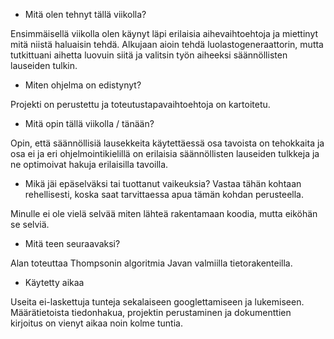 * Mitä olen tehnyt tällä viikolla?

Ensimmäisellä viikolla olen käynyt läpi erilaisia aihevaihtoehtoja ja miettinyt mitä niistä haluaisin tehdä.
Alkujaan aioin tehdä luolastogeneraattorin, mutta tutkittuani aihetta luovuin siitä ja valitsin työn aiheeksi säännöllisten lauseiden tulkin.

* Miten ohjelma on edistynyt?

Projekti on perustettu ja toteutustapavaihtoehtoja on kartoitetu.

* Mitä opin tällä viikolla / tänään?

Opin, että säännöllisiä lausekkeita käytettäessä osa tavoista on tehokkaita ja osa ei ja eri ohjelmointikielillä on erilaisia säännöllisten lauseiden tulkkeja ja ne optimoivat hakuja erilaisilla tavoilla.

* Mikä jäi epäselväksi tai tuottanut vaikeuksia? Vastaa tähän kohtaan rehellisesti, koska saat tarvittaessa apua tämän kohdan perusteella.

Minulle ei ole vielä selvää miten lähteä rakentamaan koodia, mutta eiköhän se selviä.

* Mitä teen seuraavaksi?

Alan toteuttaa Thompsonin algoritmia Javan valmiilla tietorakenteilla.

* Käytetty aikaa

Useita ei-laskettuja tunteja sekalaiseen googlettamiseen ja lukemiseen. Määrätietoista tiedonhakua, projektin perustaminen ja dokumenttien kirjoitus on vienyt aikaa noin kolme tuntia.
